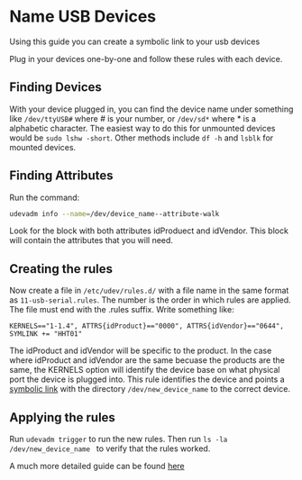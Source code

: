 # Name USB Devices
Using this guide you can create a symbolic link to your usb devices

Plug in your devices one-by-one and follow these rules with each device.

## Finding Devices
With your device plugged in, you can find the device name under something like ```/dev/ttyUSB#``` where # is your number, or ```/dev/sd*``` where * is a alphabetic character. The easiest way to do this for unmounted devices would be ```sudo lshw -short```. Other methods include ```df -h``` and ```lsblk``` for mounted devices. 

## Finding Attributes
Run the command: 
```bash
udevadm info --name=/dev/device_name--attribute-walk
``` 
Look for the block with both attributes idProduect and idVendor. This block will contain the attributes that you will need. 

## Creating the rules
Now create a file in  ```/etc/udev/rules.d/``` with a file name in the same format as ```11-usb-serial.rules```. The number is the order in which rules are applied. The file must end with the .rules suffix. 
Write something like:
```
KERNELS=="1-1.4", ATTRS{idProduct}=="0000", ATTRS{idVendor}=="0644", SYMLINK += "HHT01"
```
The idProduct and idVendor will be specific to the product. In the case where idProduct and idVendor are the same becuase the products are the same, the KERNELS option will identify the device base on what physical port the device is plugged into. This rule identifies the device and points a [symbolic link](https://www.cyberciti.biz/tips/understanding-unixlinux-symbolic-soft-and-hard-links.html) with the directory ```/dev/new_device_name``` to the correct device.

## Applying the rules
Run ```udevadm trigger``` to run the new rules. Then run ```ls -la /dev/new_device_name ``` to verify that the rules worked.

A much more detailed guide can be found [here](http://www.reactivated.net/writing_udev_rules.html)
